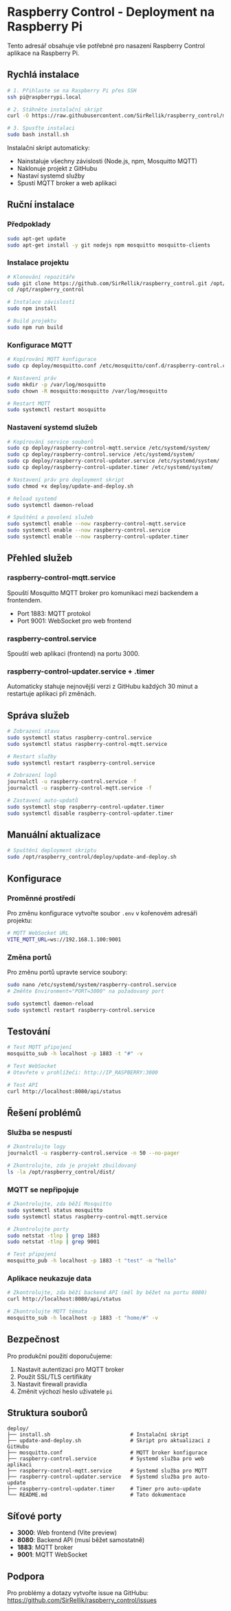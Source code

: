 # Raspberry Control - Deployment na Raspberry Pi

Tento adresář obsahuje vše potřebné pro nasazení Raspberry Control aplikace na Raspberry Pi.

## Rychlá instalace

```bash
# 1. Přihlaste se na Raspberry Pi přes SSH
ssh pi@raspberrypi.local

# 2. Stáhněte instalační skript
curl -O https://raw.githubusercontent.com/SirRellik/raspberry_control/main/deploy/install.sh

# 3. Spusťte instalaci
sudo bash install.sh
```

Instalační skript automaticky:
- Nainstaluje všechny závislosti (Node.js, npm, Mosquitto MQTT)
- Naklonuje projekt z GitHubu
- Nastaví systemd služby
- Spustí MQTT broker a web aplikaci

## Ruční instalace

### Předpoklady

```bash
sudo apt-get update
sudo apt-get install -y git nodejs npm mosquitto mosquitto-clients
```

### Instalace projektu

```bash
# Klonování repozitáře
sudo git clone https://github.com/SirRellik/raspberry_control.git /opt/raspberry_control
cd /opt/raspberry_control

# Instalace závislostí
sudo npm install

# Build projektu
sudo npm run build
```

### Konfigurace MQTT

```bash
# Kopírování MQTT konfigurace
sudo cp deploy/mosquitto.conf /etc/mosquitto/conf.d/raspberry-control.conf

# Nastavení práv
sudo mkdir -p /var/log/mosquitto
sudo chown -R mosquitto:mosquitto /var/log/mosquitto

# Restart MQTT
sudo systemctl restart mosquitto
```

### Nastavení systemd služeb

```bash
# Kopírování service souborů
sudo cp deploy/raspberry-control-mqtt.service /etc/systemd/system/
sudo cp deploy/raspberry-control.service /etc/systemd/system/
sudo cp deploy/raspberry-control-updater.service /etc/systemd/system/
sudo cp deploy/raspberry-control-updater.timer /etc/systemd/system/

# Nastavení práv pro deployment skript
sudo chmod +x deploy/update-and-deploy.sh

# Reload systemd
sudo systemctl daemon-reload

# Spuštění a povolení služeb
sudo systemctl enable --now raspberry-control-mqtt.service
sudo systemctl enable --now raspberry-control.service
sudo systemctl enable --now raspberry-control-updater.timer
```

## Přehled služeb

### raspberry-control-mqtt.service
Spouští Mosquitto MQTT broker pro komunikaci mezi backendem a frontendem.
- Port 1883: MQTT protokol
- Port 9001: WebSocket pro web frontend

### raspberry-control.service
Spouští web aplikaci (frontend) na portu 3000.

### raspberry-control-updater.service + .timer
Automaticky stahuje nejnovější verzi z GitHubu každých 30 minut a restartuje aplikaci při změnách.

## Správa služeb

```bash
# Zobrazení stavu
sudo systemctl status raspberry-control.service
sudo systemctl status raspberry-control-mqtt.service

# Restart služby
sudo systemctl restart raspberry-control.service

# Zobrazení logů
journalctl -u raspberry-control.service -f
journalctl -u raspberry-control-mqtt.service -f

# Zastavení auto-updatů
sudo systemctl stop raspberry-control-updater.timer
sudo systemctl disable raspberry-control-updater.timer
```

## Manuální aktualizace

```bash
# Spuštění deployment skriptu
sudo /opt/raspberry_control/deploy/update-and-deploy.sh
```

## Konfigurace

### Proměnné prostředí

Pro změnu konfigurace vytvořte soubor `.env` v kořenovém adresáři projektu:

```bash
# MQTT WebSocket URL
VITE_MQTT_URL=ws://192.168.1.100:9001
```

### Změna portů

Pro změnu portů upravte service soubory:

```bash
sudo nano /etc/systemd/system/raspberry-control.service
# Změňte Environment="PORT=3000" na požadovaný port

sudo systemctl daemon-reload
sudo systemctl restart raspberry-control.service
```

## Testování

```bash
# Test MQTT připojení
mosquitto_sub -h localhost -p 1883 -t "#" -v

# Test WebSocket
# Otevřete v prohlížeči: http://IP_RASPBERRY:3000

# Test API
curl http://localhost:8080/api/status
```

## Řešení problémů

### Služba se nespustí

```bash
# Zkontrolujte logy
journalctl -u raspberry-control.service -n 50 --no-pager

# Zkontrolujte, zda je projekt zbuildovaný
ls -la /opt/raspberry_control/dist/
```

### MQTT se nepřipojuje

```bash
# Zkontrolujte, zda běží Mosquitto
sudo systemctl status mosquitto
sudo systemctl status raspberry-control-mqtt.service

# Zkontrolujte porty
sudo netstat -tlnp | grep 1883
sudo netstat -tlnp | grep 9001

# Test připojení
mosquitto_pub -h localhost -p 1883 -t "test" -m "hello"
```

### Aplikace neukazuje data

```bash
# Zkontrolujte, zda běží backend API (měl by běžet na portu 8080)
curl http://localhost:8080/api/status

# Zkontrolujte MQTT témata
mosquitto_sub -h localhost -p 1883 -t "home/#" -v
```

## Bezpečnost

Pro produkční použití doporučujeme:

1. Nastavit autentizaci pro MQTT broker
2. Použít SSL/TLS certifikáty
3. Nastavit firewall pravidla
4. Změnit výchozí heslo uživatele `pi`

## Struktura souborů

```
deploy/
├── install.sh                          # Instalační skript
├── update-and-deploy.sh                # Skript pro aktualizaci z GitHubu
├── mosquitto.conf                      # MQTT broker konfigurace
├── raspberry-control.service           # Systemd služba pro web aplikaci
├── raspberry-control-mqtt.service      # Systemd služba pro MQTT
├── raspberry-control-updater.service   # Systemd služba pro auto-update
├── raspberry-control-updater.timer     # Timer pro auto-update
└── README.md                           # Tato dokumentace
```

## Síťové porty

- **3000**: Web frontend (Vite preview)
- **8080**: Backend API (musí běžet samostatně)
- **1883**: MQTT broker
- **9001**: MQTT WebSocket

## Podpora

Pro problémy a dotazy vytvořte issue na GitHubu:
https://github.com/SirRellik/raspberry_control/issues
